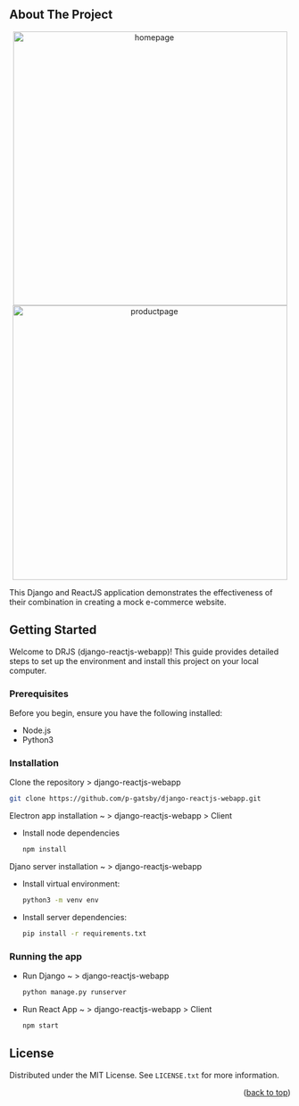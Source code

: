 <a name="readme-top"></a>

<!-- ABOUT THE PROJECT -->

## About The Project

<div align="center"> 
<img width="491" alt="homepage" src="https://github.com/p-gatsby/DRJS/assets/106583795/43a45070-2861-4708-a37a-6e5c55e44490">
<img width="492" alt="productpage" src="https://github.com/p-gatsby/DRJS/assets/106583795/4f6f05f4-db00-4e77-924f-49e42584ae97">
</div>


This Django and ReactJS application demonstrates the effectiveness of their combination in creating a mock e-commerce website.
<!-- GETTING STARTED -->

## Getting Started

Welcome to DRJS (django-reactjs-webapp)! This guide provides detailed steps to set up the environment and install this project on your local computer.

### Prerequisites

Before you begin, ensure you have the following installed:

- Node.js
- Python3

### Installation

Clone the repository > django-reactjs-webapp

  ```bash
  git clone https://github.com/p-gatsby/django-reactjs-webapp.git
  ```

Electron app installation ~ > django-reactjs-webapp > Client

- Install node dependencies
  
  ```sh
  npm install
  ```

Djano server installation ~ > django-reactjs-webapp

- Install virtual environment:

  ```sh
  python3 -m venv env
  ```

- Install server dependencies:

  ```sh
  pip install -r requirements.txt
  ```

### Running the app

- Run Django  ~ > django-reactjs-webapp
  
  ```sh
  python manage.py runserver
  ```
- Run React App ~ > django-reactjs-webapp > Client
  
  ```sh
  npm start
  ```

<!-- LICENSE -->

## License

Distributed under the MIT License. See `LICENSE.txt` for more information.

<p align="right">(<a href="#readme-top">back to top</a>)</p>
